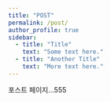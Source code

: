 ```yaml
---
title: "POST"
permalink: /post/
author_profile: true
sidebar:
  - title: "Title"
    text: "Some text here."
  - title: "Another Title"
    text: "More text here."
---
```


포스트 페이지...555